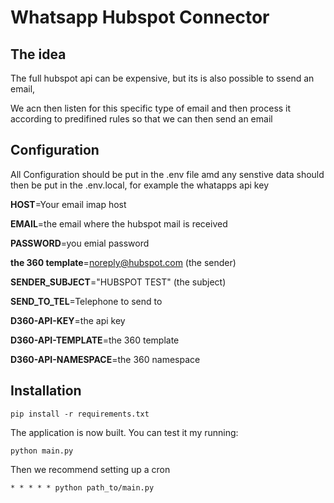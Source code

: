 # Whatsapp Hubspot Connector

## The idea

The full hubspot api can be expensive, but its is also possible to ssend an email,

We acn then listen for this specific type of email and then process it according to predifined rules so that we can 
then send an email

## Configuration

All Configuration should be put in the .env file amd any senstive data should then be put in the .env.local, for example the whatapps api key

**HOST**=Your email imap host

**EMAIL**=the email where the hubspot mail is received

**PASSWORD**=you emial password

**the 360 template**=noreply@hubspot.com (the sender)

**SENDER_SUBJECT**="HUBSPOT TEST" (the subject)

**SEND_TO_TEL**=Telephone to send to

**D360-API-KEY**=the api key

**D360-API-TEMPLATE**=the 360 template

**D360-API-NAMESPACE**=the 360 namespace

## Installation

```
pip install -r requirements.txt
```

The application is now built. You can test it my running:

```
python main.py
```

Then we recommend setting up a cron

```
* * * * * python path_to/main.py
```



